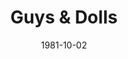 ---
title: Guys & Dolls
date: 1981-10-02
opening_date: 1981-10-02
closing_date: 1981-10-17
layout: productions
playbill:
Theatre: Theatre Jacksonville
Venue: Little Theatre
cast:
- Nicely-Nicely Johnson: Thomas Locke
- Benny Southstreet: Dean Johnson
- Rusty Charlie: Leonard Alterman
- Sarah Brown: Nancy Mull
- Arvide Abernathy: Warren Grymes
- Mission Band:
  - Karen Chason
  - Sally Johnson
  - Don Peterson
- Harry the Horse: Larry Frison
- Lt. Brannigan: Doug Thomas
- Nathan Detroit: Mel Arthur
- Angie the Ox: Dean Pickett
- Miss Adelaide: Debbie S. Smith
- Sky Masterson: Gil Gimbel
- Joey Biltmore: Jonathan Harwood
- Mimi: Joanne Schneider
- General Matilda B. Cartwright: Martha Worsley
- Big Jule: Steve McCahan
- Drunk: Robert Dauer
- Waiter: Thomas Henchy
- Hot Box Girl:
  - Janie Arnold
  - Beverly Lawrence
  - Mary Anne Murray
  - Joanne Schneider
  - Carol Schau
  - Marie E. Thomas
  - Becky Warner
  - Lea Ann Whittle
- Chorus:
  - Marli Albright
  - Anne Bell
  - Ana Ennett
  - Freddie Gardner
  - Clay James
  - Lori Lamb
  - Ed Lide
  - Katharine McNamara
  - William Meisel
  - Steve Metheny
  - William Merwin
  - Charles Nowlin
  - Glori Oglesby
  - Amy Pertmer
  - Todd Stanford
  - Sharon Thomas
  - Barbara Van Fleet
  - Marcus Wally
  - Larry Usoff
  - Mary Ellen Usoff
  - Viviane Weil
crew:
- Director: Hal Henderson
- Scene Design: Hal Henderson
- Musical Director: Eileen Marell
- Choral Director: Mel Wilhite
- Choreographer: Buddy Sherwood
- Lighting Design: John C. James Jr.
- Stage Manager: Pam Jackson
- Lighting Technician: Joyce Block
- Spotlight: Barbara Stillson
- Stage Crew:
  - Tom Heffernan
  - Terri King
  - Cher Kirkendall
  - Larry LaBelle
  - Brian Cooke
  - Mike Beach
- Set Construction:
  - Cy Barnert
  - Sarah Barto
  - Joyce Block
  - Donna Deal
  - Marty Friedman
  - John Gombeda
  - Tamara Gordon
  - Tom Heffernan
  - Terri King
  - Cher Kirkendall
  - Larry LaBelle
  - Bill Merwin
  - Steve Metheny
  - Beth Noel
  - Don Peterson
  - Dale Stillson
  - Dave Stillson
- Properties:
  - Amelia Senhausen
  - Shirley Cooke
  - Donna Deal
  - Sarah Barto
  - Laurel Kaden
- Costumes:
  - Gert Berman
  - Debbie S. Smith
- Box Office:
  - Patricia Gombeda
  - Gert Berman
  - Shirley Cooke
  - Pat Powell
  - Pat Somers
  - Barbara Stillson
- Membership:
  - Jack Masters
  - Carolyn Courreges
- Program Design: Robert I. Brooks
orchestra:
---